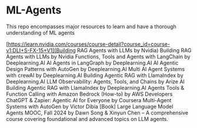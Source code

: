# ML-Agents
This repo encompasses major resources to learn and have a thorough understanding of ML agents

[https://learn.nvidia.com/courses/course-detail?course_id=course-v1:DLI+S-FX-15+V1](Building RAG Agents with LLMs by Nvidia) 
Building RAG Agents with LLMs by Nvidia
Functions, Tools and Agents with LangChain by Deeplearning.AI
AI Agents in LangGraph by Deeplearning.AI
AI Agentic Design Patterns with AutoGen by Deeplearning.AI
Multi AI Agent Systems with crewAI by Deeplearning.AI
Building Agentic RAG with LlamaIndex by Deeplearning.AI
LLM Observability: Agents, Tools, and Chains by Arize AI
Building Agentic RAG with LlamaIndex by Deeplearning.AI
Agents Tools & Function Calling with Amazon Bedrock (How-to) by AWS Developers
ChatGPT & Zapier: Agentic AI for Everyone by Coursera
Multi-Agent Systems with AutoGen by Victor Dibia [Book]
Large Language Model Agents MOOC, Fall 2024 by Dawn Song & Xinyun Chen – A comprehensive course covering foundational and advanced topics on LLM agents.
